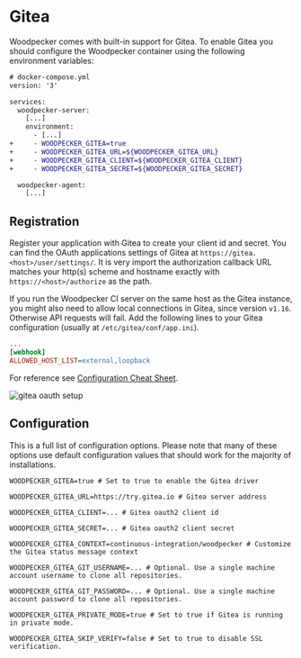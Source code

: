 # Gitea

Woodpecker comes with built-in support for Gitea. To enable Gitea you should configure the Woodpecker container using the following environment variables:

```diff
# docker-compose.yml
version: '3'

services:
  woodpecker-server:
    [...]
    environment:
      - [...]
+     - WOODPECKER_GITEA=true
+     - WOODPECKER_GITEA_URL=${WOODPECKER_GITEA_URL}
+     - WOODPECKER_GITEA_CLIENT=${WOODPECKER_GITEA_CLIENT}
+     - WOODPECKER_GITEA_SECRET=${WOODPECKER_GITEA_SECRET}

  woodpecker-agent:
    [...]
```

## Registration

Register your application with Gitea to create your client id and secret. You can find the OAuth applications settings of Gitea at `https://gitea.<host>/user/settings/`. It is very import the authorization callback URL matches your http(s) scheme and hostname exactly with `https://<host>/authorize` as the path.

If you run the Woodpecker CI server on the same host as the Gitea instance, you might also need to allow local connections in Gitea, since version `v1.16`. Otherwise API requests will fail. Add the following lines to your Gitea configuration (usually at `/etc/gitea/conf/app.ini`).
```ini
...
[webhook]
ALLOWED_HOST_LIST=external,loopback
```
For reference see [Configuration Cheat Sheet](https://docs.gitea.io/en-us/config-cheat-sheet/#webhook-webhook).

![gitea oauth setup](gitea_oauth.gif)


## Configuration

This is a full list of configuration options. Please note that many of these options use default configuration values that should work for the majority of installations.

```shell
WOODPECKER_GITEA=true # Set to true to enable the Gitea driver

WOODPECKER_GITEA_URL=https://try.gitea.io # Gitea server address

WOODPECKER_GITEA_CLIENT=... # Gitea oauth2 client id

WOODPECKER_GITEA_SECRET=... # Gitea oauth2 client secret

WOODPECKER_GITEA_CONTEXT=continuous-integration/woodpecker # Customize the Gitea status message context

WOODPECKER_GITEA_GIT_USERNAME=... # Optional. Use a single machine account username to clone all repositories.

WOODPECKER_GITEA_GIT_PASSWORD=... # Optional. Use a single machine account password to clone all repositories.

WOODPECKER_GITEA_PRIVATE_MODE=true # Set to true if Gitea is running in private mode.

WOODPECKER_GITEA_SKIP_VERIFY=false # Set to true to disable SSL verification.
```

